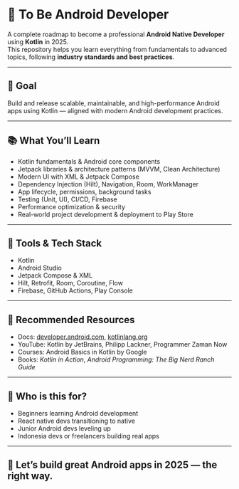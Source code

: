 # 📱 To Be Android Developer

A complete roadmap to become a professional **Android Native Developer** using **Kotlin** in 2025.  
This repository helps you learn everything from fundamentals to advanced topics, following **industry standards and best practices**.

---

## 🎯 Goal

Build and release scalable, maintainable, and high-performance Android apps using Kotlin — aligned with modern Android development practices.

---

## 📚 What You’ll Learn

- Kotlin fundamentals & Android core components
- Jetpack libraries & architecture patterns (MVVM, Clean Architecture)
- Modern UI with XML & Jetpack Compose
- Dependency Injection (Hilt), Navigation, Room, WorkManager
- App lifecycle, permissions, background tasks
- Testing (Unit, UI), CI/CD, Firebase
- Performance optimization & security
- Real-world project development & deployment to Play Store

---

## 🔧 Tools & Tech Stack

- Kotlin
- Android Studio
- Jetpack Compose & XML
- Hilt, Retrofit, Room, Coroutine, Flow
- Firebase, GitHub Actions, Play Console

---

## 📎 Recommended Resources

- Docs: [developer.android.com](https://developer.android.com), [kotlinlang.org](https://kotlinlang.org)
- YouTube: Kotlin by JetBrains, Philipp Lackner, Programmer Zaman Now
- Courses: Android Basics in Kotlin by Google
- Books: *Kotlin in Action*, *Android Programming: The Big Nerd Ranch Guide*

---

## 🧠 Who is this for?

- Beginners learning Android development
- React native devs transitioning to native
- Junior Android devs leveling up
- Indonesia devs or freelancers building real apps

---

## 🚀 Let’s build great Android apps in 2025 — the right way.
